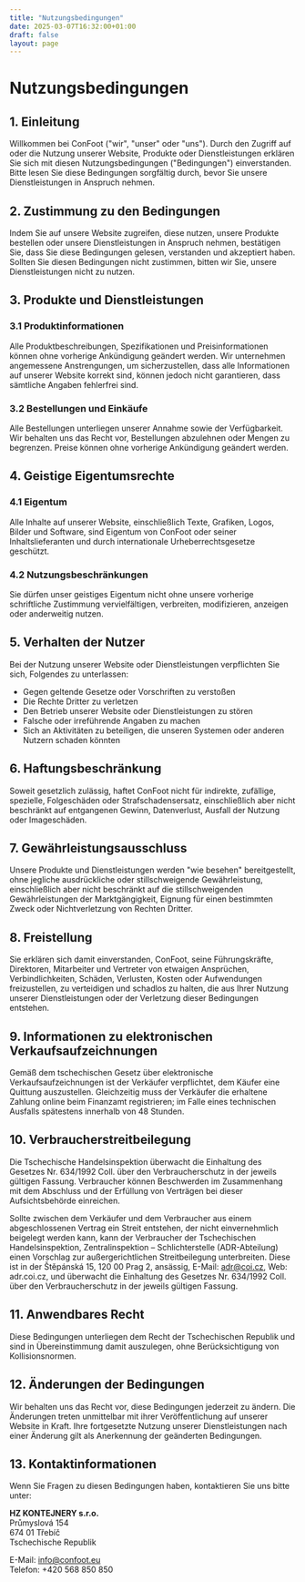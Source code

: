 ```yaml
---
title: "Nutzungsbedingungen"
date: 2025-03-07T16:32:00+01:00
draft: false
layout: page
---
```


# Nutzungsbedingungen

## 1. Einleitung

Willkommen bei ConFoot ("wir", "unser" oder "uns"). Durch den Zugriff auf oder die Nutzung unserer Website, Produkte oder Dienstleistungen erklären Sie sich mit diesen Nutzungsbedingungen ("Bedingungen") einverstanden. Bitte lesen Sie diese Bedingungen sorgfältig durch, bevor Sie unsere Dienstleistungen in Anspruch nehmen.

## 2. Zustimmung zu den Bedingungen

Indem Sie auf unsere Website zugreifen, diese nutzen, unsere Produkte bestellen oder unsere Dienstleistungen in Anspruch nehmen, bestätigen Sie, dass Sie diese Bedingungen gelesen, verstanden und akzeptiert haben. Sollten Sie diesen Bedingungen nicht zustimmen, bitten wir Sie, unsere Dienstleistungen nicht zu nutzen.

## 3. Produkte und Dienstleistungen

### 3.1 Produktinformationen
Alle Produktbeschreibungen, Spezifikationen und Preisinformationen können ohne vorherige Ankündigung geändert werden. Wir unternehmen angemessene Anstrengungen, um sicherzustellen, dass alle Informationen auf unserer Website korrekt sind, können jedoch nicht garantieren, dass sämtliche Angaben fehlerfrei sind.

### 3.2 Bestellungen und Einkäufe
Alle Bestellungen unterliegen unserer Annahme sowie der Verfügbarkeit. Wir behalten uns das Recht vor, Bestellungen abzulehnen oder Mengen zu begrenzen. Preise können ohne vorherige Ankündigung geändert werden.

## 4. Geistige Eigentumsrechte

### 4.1 Eigentum
Alle Inhalte auf unserer Website, einschließlich Texte, Grafiken, Logos, Bilder und Software, sind Eigentum von ConFoot oder seiner Inhaltslieferanten und durch internationale Urheberrechtsgesetze geschützt.

### 4.2 Nutzungsbeschränkungen
Sie dürfen unser geistiges Eigentum nicht ohne unsere vorherige schriftliche Zustimmung vervielfältigen, verbreiten, modifizieren, anzeigen oder anderweitig nutzen.

## 5. Verhalten der Nutzer

Bei der Nutzung unserer Website oder Dienstleistungen verpflichten Sie sich, Folgendes zu unterlassen:
- Gegen geltende Gesetze oder Vorschriften zu verstoßen
- Die Rechte Dritter zu verletzen
- Den Betrieb unserer Website oder Dienstleistungen zu stören
- Falsche oder irreführende Angaben zu machen
- Sich an Aktivitäten zu beteiligen, die unseren Systemen oder anderen Nutzern schaden könnten

## 6. Haftungsbeschränkung

Soweit gesetzlich zulässig, haftet ConFoot nicht für indirekte, zufällige, spezielle, Folgeschäden oder Strafschadensersatz, einschließlich aber nicht beschränkt auf entgangenen Gewinn, Datenverlust, Ausfall der Nutzung oder Imageschäden.

## 7. Gewährleistungsausschluss

Unsere Produkte und Dienstleistungen werden "wie besehen" bereitgestellt, ohne jegliche ausdrückliche oder stillschweigende Gewährleistung, einschließlich aber nicht beschränkt auf die stillschweigenden Gewährleistungen der Marktgängigkeit, Eignung für einen bestimmten Zweck oder Nichtverletzung von Rechten Dritter.

## 8. Freistellung

Sie erklären sich damit einverstanden, ConFoot, seine Führungskräfte, Direktoren, Mitarbeiter und Vertreter von etwaigen Ansprüchen, Verbindlichkeiten, Schäden, Verlusten, Kosten oder Aufwendungen freizustellen, zu verteidigen und schadlos zu halten, die aus Ihrer Nutzung unserer Dienstleistungen oder der Verletzung dieser Bedingungen entstehen.

## 9. Informationen zu elektronischen Verkaufsaufzeichnungen

Gemäß dem tschechischen Gesetz über elektronische Verkaufsaufzeichnungen ist der Verkäufer verpflichtet, dem Käufer eine Quittung auszustellen. Gleichzeitig muss der Verkäufer die erhaltene Zahlung online beim Finanzamt registrieren; im Falle eines technischen Ausfalls spätestens innerhalb von 48 Stunden.

## 10. Verbraucherstreitbeilegung

Die Tschechische Handelsinspektion überwacht die Einhaltung des Gesetzes Nr. 634/1992 Coll. über den Verbraucherschutz in der jeweils gültigen Fassung. Verbraucher können Beschwerden im Zusammenhang mit dem Abschluss und der Erfüllung von Verträgen bei dieser Aufsichtsbehörde einreichen.

Sollte zwischen dem Verkäufer und dem Verbraucher aus einem abgeschlossenen Vertrag ein Streit entstehen, der nicht einvernehmlich beigelegt werden kann, kann der Verbraucher der Tschechischen Handelsinspektion, Zentralinspektion – Schlichterstelle (ADR-Abteilung) einen Vorschlag zur außergerichtlichen Streitbeilegung unterbreiten. Diese ist in der Štěpánská 15, 120 00 Prag 2, ansässig, E-Mail: adr@coi.cz, Web: adr.coi.cz, und überwacht die Einhaltung des Gesetzes Nr. 634/1992 Coll. über den Verbraucherschutz in der jeweils gültigen Fassung.

## 11. Anwendbares Recht

Diese Bedingungen unterliegen dem Recht der Tschechischen Republik und sind in Übereinstimmung damit auszulegen, ohne Berücksichtigung von Kollisionsnormen.

## 12. Änderungen der Bedingungen

Wir behalten uns das Recht vor, diese Bedingungen jederzeit zu ändern. Die Änderungen treten unmittelbar mit ihrer Veröffentlichung auf unserer Website in Kraft. Ihre fortgesetzte Nutzung unserer Dienstleistungen nach einer Änderung gilt als Anerkennung der geänderten Bedingungen.

## 13. Kontaktinformationen

Wenn Sie Fragen zu diesen Bedingungen haben, kontaktieren Sie uns bitte unter:

**HZ KONTEJNERY s.r.o.**  
Průmyslová 154  
674 01 Třebíč  
Tschechische Republik

E-Mail: info@confoot.eu  
Telefon: +420 568 850 850
